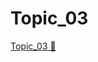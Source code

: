 # Topic_03

[Topic_03 &#128279;](https://alison.com/topic/learn/84265/topic-a-demo-2-troubleshooting-utility#google_vignette)

